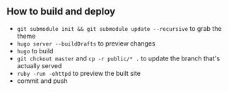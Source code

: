 ## How to build and deploy

- `git submodule init && git submodule update --recursive` to grab the theme
- `hugo server --buildDrafts` to preview changes
- `hugo` to build
- `git chckout master` and `cp -r public/* .` to update the branch that's actually served
- `ruby -run -ehttpd` to preview the built site
- commit and push
